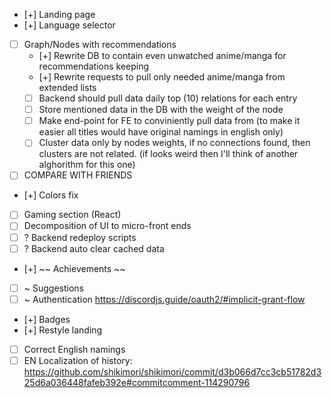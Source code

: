 - [+] Landing page
- [+] Language selector
- [ ] Graph/Nodes with recommendations
  - [+] Rewrite DB to contain even unwatched anime/manga for recommendations keeping
  - [+] Rewrite requests to pull only needed anime/manga from extended lists
  - [ ] Backend should pull data daily top (10) relations for each entry
  - [ ] Store mentioned data in the DB with the weight of the node
  - [ ] Make end-point for FE to conviniently pull data from (to make it easier all titles would have original namings in english only)
  - [ ] Cluster data only by nodes weights, if no connections found, then clusters are not related. (if looks weird then I'll think of another alghorithm for this one)
- [ ] COMPARE WITH FRIENDS
- [+] Colors fix
- [ ] Gaming section (React)
- [ ] Decomposition of UI to micro-front ends
- [ ] ? Backend redeploy scripts
- [ ] ? Backend auto clear cached data
- [+] ~~ Achievements ~~
- [ ] ~ Suggestions
- [ ] ~ Authentication https://discordjs.guide/oauth2/#implicit-grant-flow
- [+] Badges
- [+] Restyle landing
- [ ] Correct English namings
- [ ] EN Localization of history: https://github.com/shikimori/shikimori/commit/d3b066d7cc3cb51782d325d6a036448fafeb392e#commitcomment-114290796